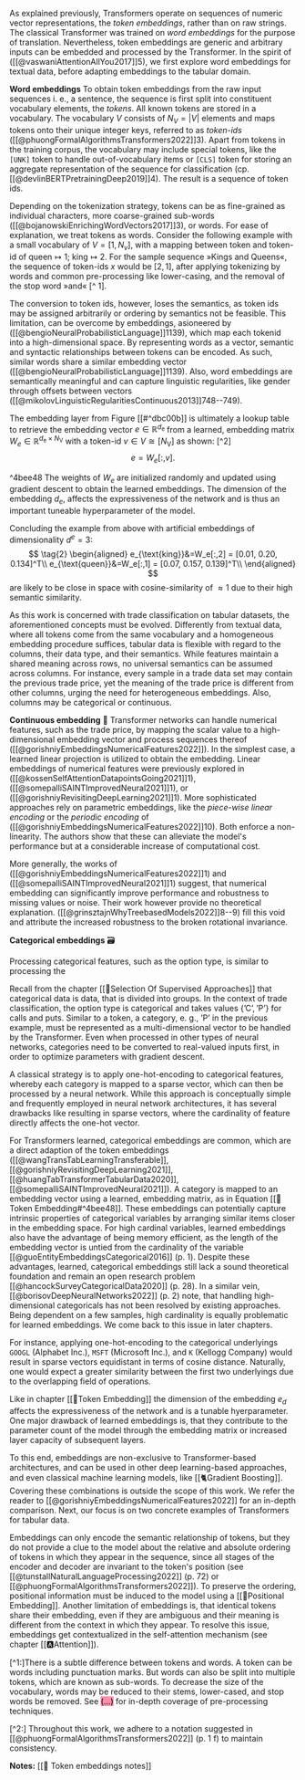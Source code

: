 As explained previously, Transformers operate on sequences of numeric vector representations, the *token embeddings*, rather than on raw strings.  The classical Transformer was trained on *word embeddings* for the purpose of translation. Nevertheless, token embeddings are generic and arbitrary inputs can be embedded and processed by the Transformer.  In the spirit of ([[@vaswaniAttentionAllYou2017]]5), we first explore word embeddings for textual data, before adapting embeddings to the tabular domain.

**Word embeddings**
To obtain token embeddings from the raw input sequences i. e., a sentence, the sequence is first split into constituent vocabulary elements, the *tokens*. All known tokens are stored in a vocabulary. The vocabulary $V$ consists of $N_{V}=|V|$ elements and maps tokens onto their unique integer keys, referred to as *token-ids* ([[@phuongFormalAlgorithmsTransformers2022]]3). Apart from tokens in the training corpus, the vocabulary may include special tokens, like the $\texttt{[UNK]}$ token to handle out-of-vocabulary items or $\texttt{[CLS]}$ token for storing an aggregate representation of the sequence for classification (cp.[[@devlinBERTPretrainingDeep2019]]4). The result is a sequence of token ids.

Depending on the tokenization strategy, tokens can be as fine-grained as individual characters, more coarse-grained sub-words ([[@bojanowskiEnrichingWordVectors2017]]3), or words. For ease of explanation, we treat tokens as words. Consider the following example with a small vocabulary of $V=[1,N_v]$, with a mapping between token and token-id of $\text{queen}\mapsto 1$; $\text{king}\mapsto 2$. For the sample sequence »Kings and Queens«, the sequence of token-ids $x$ would be $[2, 1]$, after applying tokenizing by words and common pre-processing like lower-casing, and the removal of the stop word »and« [^ 1].  

The conversion to token ids, however, loses the semantics, as token ids may be assigned arbitrarily or ordering by semantics not be feasible. This limitation, can be overcome by embeddings, asioneered by ([[@bengioNeuralProbabilisticLanguage]]1139), which map each tokenid into a high-dimensional space. By representing words as a vector, semantic and syntactic relationships between tokens can be encoded. As such, similar words share a similar embedding vector ([[@bengioNeuralProbabilisticLanguage]]1139). Also, word embeddings are semantically meaningful and can capture linguistic regularities, like gender through offsets between vectors ([[@mikolovLinguisticRegularitiesContinuous2013]]748--749). 

The embedding layer from Figure [[#^dbc00b]] is ultimately a lookup table to retrieve the embedding vector $e \in \mathbb{R}^{d_{\mathrm{e}}}$  from a learned, embedding matrix $W_e \in \mathbb{R}^{d_{\mathrm{e}} \times N_{\mathrm{V}}}$ with a token-id $v \in V \cong\left[N_{\mathrm{V}}\right]$ as shown: [^2]
$$
\tag{1}
e=W_e[:, v].
$$

^4bee48
The weights of $W_e$ are initialized randomly and updated using gradient descent to obtain the learned embeddings. The dimension of the embedding $d_e$, affects the expressiveness of the network and is thus an important tuneable hyperparameter of the model. 

Concluding the example from above with artificial embeddings of dimensionality $d^e=3$:
$$
\tag{2}
\begin{aligned}
e_{\text{king}}&=W_e[:,2] = [0.01, 0.20, 0.134]^T\\
e_{\text{queen}}&=W_e[:,1] = [0.07, 0.157, 0.139]^T\\
\end{aligned}
$$
are likely to be close in space with cosine-similarity of $\approx 1$ due to their high semantic similarity. 

As this work is concerned with trade classification on tabular datasets, the aforementioned concepts must be evolved. Differently from textual data, where all tokens come from the same vocabulary and a homogeneous embedding procedure suffices, tabular data is flexible with regard to the columns, their data type, and their semantics. While features maintain a shared meaning across rows, no universal semantics can be assumed across columns. For instance, every sample in a trade data set may contain the previous trade price, yet the meaning of the trade price is different from other columns, urging the need for heterogeneous embeddings. Also, columns may be categorical or continuous.

**Continuous embedding** 🔢
Transformer networks can handle numerical features, such as the trade price, by mapping the scalar value to a high-dimensional embedding vector and process sequences thereof ([[@gorishniyEmbeddingsNumericalFeatures2022]]). In the simplest case, a learned linear projection is utilized to obtain the embedding. Linear embeddings of numerical features were previously explored in ([[@kossenSelfAttentionDatapointsGoing2021]]1), ([[@somepalliSAINTImprovedNeural2021]]1), or ([[@gorishniyRevisitingDeepLearning2021]]1).  More sophisticated approaches rely on parametric embeddings, like the *piece-wise linear encoding* or the *periodic encoding* of ([[@gorishniyEmbeddingsNumericalFeatures2022]]10). Both enforce a non-linearity. The authors show that these can alleviate the model's performance but at a considerable increase of computational cost. 

More generally, the works of ([[@gorishniyEmbeddingsNumericalFeatures2022]]1) and ([[@somepalliSAINTImprovedNeural2021]]1) suggest, that numerical embedding can significantly improve performance and robustness to missing values or noise. Their work however provide no theoretical explanation. ([[@grinsztajnWhyTreebasedModels2022]]8--9) fill this void and attribute the increased robustness to the broken rotational invariance. 

**Categorical embeddings** 🗃️

Processing categorical features, such as the option type, is similar to processing the 

Recall from the chapter [[🍪Selection Of Supervised Approaches]] that categorical data is data, that is divided into groups. In the context of trade classification, the option type is categorical and takes values $\{\text{'C'},\text{'P'}\}$ for calls and puts. Similar to a token, a category, e. g., $\text{'P'}$ in the previous example, must be represented as a multi-dimensional vector to be handled by the Transformer. Even when processed in other types of neural networks, categories need to be converted to real-valued inputs first, in order to optimize parameters with gradient descent.

A classical strategy is to apply one-hot-encoding to categorical features, whereby each category is mapped to a sparse vector, which can then be processed by a neural network. While this approach is conceptually simple and frequently employed in neural network architectures, it has several drawbacks like resulting in sparse vectors, where the cardinality of feature directly affects the one-hot vector. 

For Transformers learned, categorical embeddings are common, which are a direct adaption of the token embeddings ([[@wangTransTabLearningTransferable]], [[@gorishniyRevisitingDeepLearning2021]], [[@huangTabTransformerTabularData2020]], [[@somepalliSAINTImprovedNeural2021]]). A category is mapped to an embedding vector using a learned, embedding matrix, as in Equation [[🛌Token Embedding#^4bee48]]. These embeddings can potentially capture intrinsic properties of categorical variables by arranging similar items closer in the embedding space. For high cardinal variables, learned embeddings also have the advantage of being memory efficient, as the length of the embedding vector is untied from the cardinality of the variable [[@guoEntityEmbeddingsCategorical2016]] (p. 1). Despite these advantages, learned, categorical embeddings still lack a sound theoretical foundation and remain an open research problem [[@hancockSurveyCategoricalData2020]] (p. 28). In a similar vein, [[@borisovDeepNeuralNetworks2022]] (p. 2) note, that handling high-dimensional categoricals has not been resolved by existing approaches. Being dependent on a few samples, high cardinality is equally problematic for learned embeddings. We come back to this issue in later chapters.

For instance, applying one-hot-encoding to the categorical underlyings $\texttt{GOOGL}$ (Alphabet Inc.), $\texttt{MSFT}$ (Microsoft Inc.), and $\texttt{K}$ (Kellogg Company) would result in sparse vectors equidistant in terms of cosine distance. Naturally, one would expect a greater similarity between the first two underlyings due to the overlapping field of operations. 


Like in chapter [[🛌Token Embedding]] the dimension of the embedding $e_{d}$ affects the expressiveness of the network and is a tunable hyerparameter. One major drawback of learned embeddings is, that they contribute to the parameter count of the model through the embedding matrix or increased layer capacity of subsequent layers. 

To this end, embeddings are non-exclusive to Transformer-based architectures, and can be used in other deep learning-based approaches, and even classical machine learning models, like [[🐈Gradient Boosting]]. Covering these combinations is outside the scope of this work. We refer the reader to [[@gorishniyEmbeddingsNumericalFeatures2022]] for an in-depth comparison. Next, our focus is on two concrete examples of Transformers for tabular data.


Embeddings can only encode the semantic relationship of tokens, but they do not provide a clue to the model about the relative and absolute ordering of tokens in which they appear in the sequence, since all stages of the encoder and decoder are invariant to the token's position (see [[@tunstallNaturalLanguageProcessing2022]] (p. 72) or [[@phuongFormalAlgorithmsTransformers2022]]). To preserve the ordering, positional information must be induced to the model using a [[🧵Positional Embedding]]. Another limitation of embeddings is, that identical tokens share their embedding, even if they are ambiguous and their meaning is different from the context in which they appear. To resolve this issue, embeddings get contextualized in the self-attention mechanism (see chapter [[🅰️Attention]]).


[^1:]There is a subtle difference between tokens and words. A token can be words including punctuation marks. But words can also be split into multiple tokens, which are known as sub-words. To decrease the size of the vocabulary, words may be reduced to their stems, lower-cased, and stop words be removed. See <mark style="background: #FF5582A6;">(...)</mark> for in-depth coverage of pre-processing techniques.

[^2:] Throughout this work, we adhere to a notation suggested in [[@phuongFormalAlgorithmsTransformers2022]] (p. 1 f) to maintain consistency.

**Notes:**
[[🛌 Token embeddings notes]]